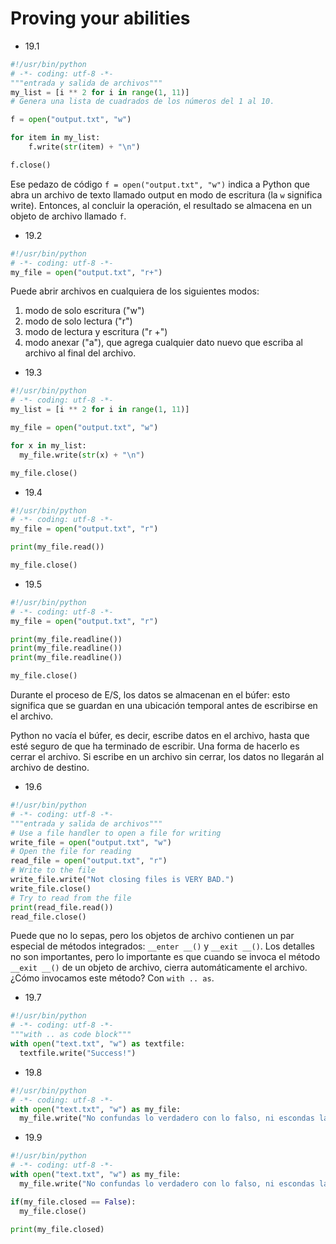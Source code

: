 # Proving your abilities

* 19.1
```python
#!/usr/bin/python
# -*- coding: utf-8 -*-
"""entrada y salida de archivos"""
my_list = [i ** 2 for i in range(1, 11)]
# Genera una lista de cuadrados de los números del 1 al 10.

f = open("output.txt", "w")

for item in my_list:
    f.write(str(item) + "\n")

f.close()
```

Ese pedazo de código `f = open("output.txt", "w")` indica a Python que abra un archivo de texto llamado output en modo de escritura (la `w` significa write). Entonces, al concluir la operación, el resultado se almacena en un objeto de archivo llamado `f`.

* 19.2
```python
#!/usr/bin/python
# -*- coding: utf-8 -*-
my_file = open("output.txt", "r+")
```

Puede abrir archivos en cualquiera de los siguientes modos:

1. modo de solo escritura ("w")
2. modo de solo lectura ("r")
3. modo de lectura y escritura ("r +")
4. modo anexar ("a"), que agrega cualquier dato nuevo que escriba al archivo al final del archivo.

* 19.3
```python
#!/usr/bin/python
# -*- coding: utf-8 -*-
my_list = [i ** 2 for i in range(1, 11)]

my_file = open("output.txt", "w")

for x in my_list:
  my_file.write(str(x) + "\n")

my_file.close()
```

* 19.4
```python
#!/usr/bin/python
# -*- coding: utf-8 -*-
my_file = open("output.txt", "r")

print(my_file.read())

my_file.close()
```

* 19.5
```python
#!/usr/bin/python
# -*- coding: utf-8 -*-
my_file = open("output.txt", "r")

print(my_file.readline())
print(my_file.readline())
print(my_file.readline())

my_file.close()
```

Durante el proceso de E/S, los datos se almacenan en el búfer: esto significa que se guardan en una ubicación temporal antes de escribirse en el archivo.

Python no vacía el búfer, es decir, escribe datos en el archivo, hasta que esté seguro de que ha terminado de escribir. Una forma de hacerlo es cerrar el archivo. Si escribe en un archivo sin cerrar, los datos no llegarán al archivo de destino.

* 19.6
```python
#!/usr/bin/python
# -*- coding: utf-8 -*-
"""entrada y salida de archivos"""
# Use a file handler to open a file for writing
write_file = open("output.txt", "w")
# Open the file for reading
read_file = open("output.txt", "r")
# Write to the file
write_file.write("Not closing files is VERY BAD.")
write_file.close()
# Try to read from the file
print(read_file.read())
read_file.close()
```

Puede que no lo sepas, pero los objetos de archivo contienen un par especial de métodos integrados: `__enter __()` y `__exit __()`. Los detalles no son importantes, pero lo importante es que cuando se invoca el método `__exit __()` de un objeto de archivo, cierra automáticamente el archivo. ¿Cómo invocamos este método? Con `with .. as`.

* 19.7
```python
#!/usr/bin/python
# -*- coding: utf-8 -*-
"""with .. as code block"""
with open("text.txt", "w") as textfile:
  textfile.write("Success!")
```

* 19.8
```python
#!/usr/bin/python
# -*- coding: utf-8 -*-
with open("text.txt", "w") as my_file:
  my_file.write("No confundas lo verdadero con lo falso, ni escondas la verdad tal como la conoces.")
```

* 19.9
```python
#!/usr/bin/python
# -*- coding: utf-8 -*-
with open("text.txt", "w") as my_file:
  my_file.write("No confundas lo verdadero con lo falso, ni escondas la verdad tal como la conoces.")

if(my_file.closed == False):
  my_file.close()
  
print(my_file.closed)
```
